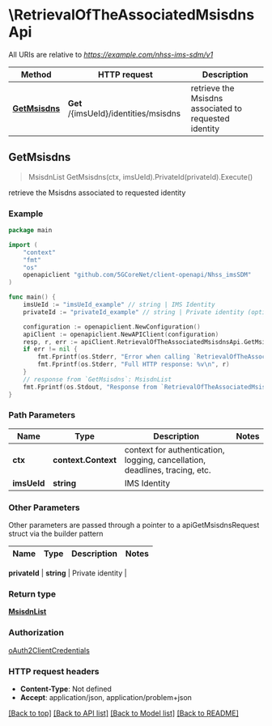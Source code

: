 # \RetrievalOfTheAssociatedMsisdnsApi

All URIs are relative to *https://example.com/nhss-ims-sdm/v1*

Method | HTTP request | Description
------------- | ------------- | -------------
[**GetMsisdns**](RetrievalOfTheAssociatedMsisdnsApi.md#GetMsisdns) | **Get** /{imsUeId}/identities/msisdns | retrieve the Msisdns associated to requested identity



## GetMsisdns

> MsisdnList GetMsisdns(ctx, imsUeId).PrivateId(privateId).Execute()

retrieve the Msisdns associated to requested identity

### Example

```go
package main

import (
    "context"
    "fmt"
    "os"
    openapiclient "github.com/5GCoreNet/client-openapi/Nhss_imsSDM"
)

func main() {
    imsUeId := "imsUeId_example" // string | IMS Identity
    privateId := "privateId_example" // string | Private identity (optional)

    configuration := openapiclient.NewConfiguration()
    apiClient := openapiclient.NewAPIClient(configuration)
    resp, r, err := apiClient.RetrievalOfTheAssociatedMsisdnsApi.GetMsisdns(context.Background(), imsUeId).PrivateId(privateId).Execute()
    if err != nil {
        fmt.Fprintf(os.Stderr, "Error when calling `RetrievalOfTheAssociatedMsisdnsApi.GetMsisdns``: %v\n", err)
        fmt.Fprintf(os.Stderr, "Full HTTP response: %v\n", r)
    }
    // response from `GetMsisdns`: MsisdnList
    fmt.Fprintf(os.Stdout, "Response from `RetrievalOfTheAssociatedMsisdnsApi.GetMsisdns`: %v\n", resp)
}
```

### Path Parameters


Name | Type | Description  | Notes
------------- | ------------- | ------------- | -------------
**ctx** | **context.Context** | context for authentication, logging, cancellation, deadlines, tracing, etc.
**imsUeId** | **string** | IMS Identity | 

### Other Parameters

Other parameters are passed through a pointer to a apiGetMsisdnsRequest struct via the builder pattern


Name | Type | Description  | Notes
------------- | ------------- | ------------- | -------------

 **privateId** | **string** | Private identity | 

### Return type

[**MsisdnList**](MsisdnList.md)

### Authorization

[oAuth2ClientCredentials](../README.md#oAuth2ClientCredentials)

### HTTP request headers

- **Content-Type**: Not defined
- **Accept**: application/json, application/problem+json

[[Back to top]](#) [[Back to API list]](../README.md#documentation-for-api-endpoints)
[[Back to Model list]](../README.md#documentation-for-models)
[[Back to README]](../README.md)

